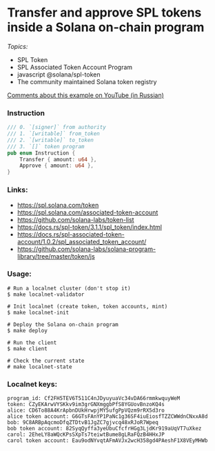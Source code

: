 # Transfer and approve SPL tokens inside a Solana on-chain program

*Topics:*
- SPL Token
- SPL Associated Token Account Program
- javascript @solana/spl-token
- The community maintained Solana token registry


[Comments about this example on YouTube (in Russian)](https://www.youtube.com/watch?v=JwjZLwjY-4w)

### Instruction
```rust
/// 0. `[signer]` from authority
/// 1. `[writable]` from_token
/// 2. `[writable]` to_token
/// 3. `[]` token program
pub enum Instruction {
    Transfer { amount: u64 },
    Approve { amount: u64 },
}
```

### Links:
- https://spl.solana.com/token
- https://spl.solana.com/associated-token-account
- https://github.com/solana-labs/token-list
- https://docs.rs/spl-token/3.1.1/spl_token/index.html
- https://docs.rs/spl-associated-token-account/1.0.2/spl_associated_token_account/  
- https://github.com/solana-labs/solana-program-library/tree/master/token/js

### Usage:
```
# Run a localnet cluster (don't stop it)
$ make localnet-validator

# Init localnet (create token, token accounts, mint)
$ make localnet-init

# Deploy the Solana on-chain program
$ make deploy

# Run the client
$ make client

# Check the current state
# make localnet-state 
```

### Localnet keys:
```
program_id: Cf2FH5TEV6T511C4nJDyuyuaVc34vDA66rmmkwquyWeM
token: CZyEKArwVYSKkv9im3grGNXmggbPfS8YGUovBnzoKQ4s  
alice: CD6To88A4KrApbnDUkHrwpjMY5ufgPpVQzm9rRX5d3ro
alice token account: G6GTsFAnYP1PaNc1g36SF4iuEiosfTZZCWWdnCNxxA8d  
bob: 9C8ARBpAqcmoDfqZTDtvB1JgZC7gjvcq48xRJoR7Wpeq
bob token account: 82SyqQyffa3yeUbuCfcfrHGg3LjdKr919aUqVT7uXkez
carol: 2EheLY8aWQcKPsSXpTs7teiwtBume8gLRaFQzB4HHxJP
carol token account: Eau9odNYvqtAFmAVJx2wcH358gd4PAeshF1X8VEyMHWb
```

